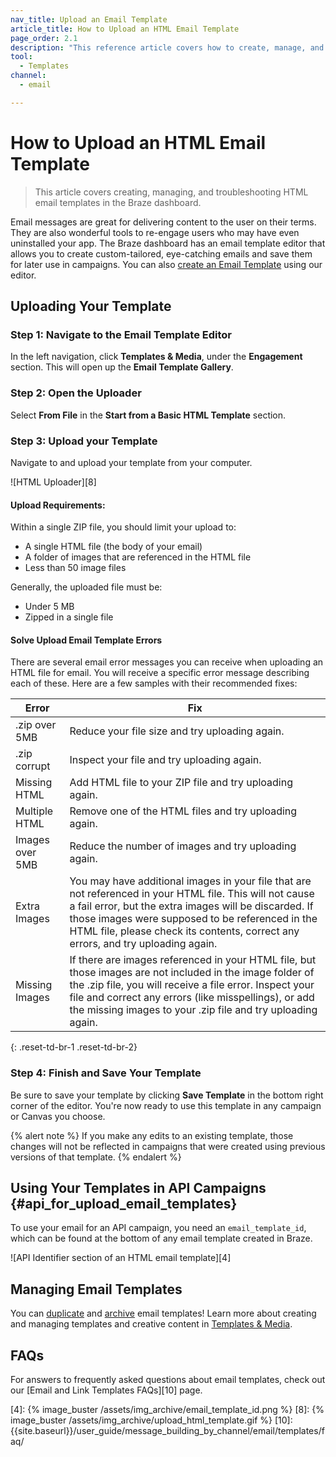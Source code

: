 ```yaml
---
nav_title: Upload an Email Template
article_title: How to Upload an HTML Email Template
page_order: 2.1
description: "This reference article covers how to create, manage, and troubleshoot an HTML email template using the Braze dashboard."
tool:
  - Templates
channel:
  - email

---
```


# How to Upload an HTML Email Template

> This article covers creating, managing, and troubleshooting HTML email templates in the Braze dashboard.

Email messages are great for delivering content to the user on their terms. They are also wonderful tools to re-engage users who may have even uninstalled your app. The Braze dashboard has an email template editor that allows you to create custom-tailored, eye-catching emails and save them for later use in campaigns. You can also [create an Email Template]({{site.baseurl}}/user_guide/message_building_by_channel/email/creating_an_email_template/) using our editor.

## Uploading Your Template

### Step 1: Navigate to the Email Template Editor

In the left navigation, click __Templates & Media__, under the __Engagement__ section. This will open up the __Email Template Gallery__.

### Step 2: Open the Uploader

Select **From File** in the **Start from a Basic HTML Template** section.

### Step 3: Upload your Template
Navigate to and upload your template from your computer.

![HTML Uploader][8]

#### Upload Requirements:

Within a single ZIP file, you should limit your upload to:
- A single HTML file (the body of your email)
- A folder of images that are referenced in the HTML file
- Less than 50 image files

Generally, the uploaded file must be:
- Under 5 MB
- Zipped in a single file

#### Solve Upload Email Template Errors
There are several email error messages you can receive when uploading an HTML file for email. You will receive a specific error message describing each of these. Here are a few samples with their recommended fixes:

| Error | Fix |
|---|---|
|.zip over 5MB| Reduce your file size and try uploading again.|
|.zip corrupt| Inspect your file and try uploading again. |
|Missing HTML| Add HTML file to your ZIP file and try uploading again.|
|Multiple HTML| Remove one of the HTML files and try uploading again.|
|Images over 5MB| Reduce the number of images and try uploading again. |
|Extra Images| You may have additional images in your file that are not referenced in your HTML file. This will not cause a fail error, but the extra images will be discarded. If those images were supposed to be referenced in the HTML file, please check its contents, correct any errors, and try uploading again.
|Missing Images| If there are images referenced in your HTML file, but those images are not included in the image folder of the .zip file, you will receive a file error. Inspect your file and correct any errors (like misspellings), or add the missing images to your .zip file and try uploading again.|
{: .reset-td-br-1 .reset-td-br-2}

### Step 4: Finish and Save Your Template

Be sure to save your template by clicking **Save Template** in the bottom right corner of the editor. You're now ready to use this template in any campaign or Canvas you choose.

{% alert note %}
If you make any edits to an existing template, those changes will not be reflected in campaigns that were created using previous versions of that template.
{% endalert %}

## Using Your Templates in API Campaigns {#api_for_upload_email_templates}

To use your email for an API campaign, you need an `email_template_id`, which can be found at the bottom of any email template created in Braze.

![API Identifier section of an HTML email template][4]

## Managing Email Templates

You can [duplicate]({{site.baseurl}}/user_guide/engagement_tools/templates_and_media/duplicate/) and [archive]({{site.baseurl}}/user_guide/engagement_tools/templates_and_media/archive/) email templates! Learn more about creating and managing templates and creative content in [Templates & Media]({{site.baseurl}}/user_guide/engagement_tools/templates_and_media/).

## FAQs

For answers to frequently asked questions about email templates, check out our [Email and Link Templates FAQs][10] page.


[4]: {% image_buster /assets/img_archive/email_template_id.png %}
[8]: {% image_buster /assets/img_archive/upload_html_template.gif %}
[10]: {{site.baseurl}}/user_guide/message_building_by_channel/email/templates/faq/